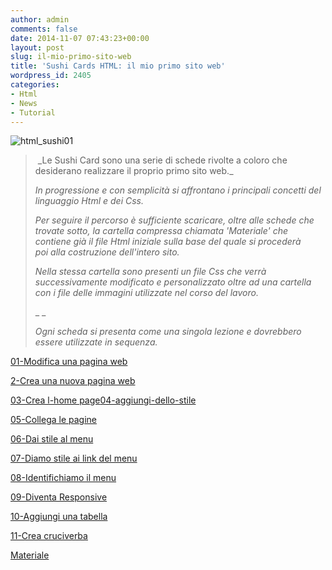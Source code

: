 ```yaml
---
author: admin
comments: false
date: 2014-11-07 07:43:23+00:00
layout: post
slug: il-mio-primo-sito-web
title: 'Sushi Cards HTML: il mio primo sito web'
wordpress_id: 2405
categories:
- Html
- News
- Tutorial
---
```


![html_sushi01](http://coderdojomilano.it/wp-content/uploads/2014/11/html_sushi01-270x300.jpg)





<blockquote> _Le Sushi Card sono una serie di schede rivolte a coloro che desiderano realizzare il proprio primo sito web._



_In progressione e con semplicità si affrontano i principali concetti del linguaggio Html e dei Css._



_Per seguire il percorso è sufficiente scaricare, oltre alle schede che trovate sotto, la cartella compressa chiamata 'Materiale' che contiene già il file Html iniziale sulla base del quale si procederà poi alla costruzione dell'intero sito._



_Nella stessa cartella sono presenti un file Css che verrà successivamente modificato e personalizzato oltre ad una cartella con i file delle immagini utilizzate nel corso del lavoro._

_ _

_Ogni scheda si presenta come una singola lezione e dovrebbero essere utilizzate in sequenza._</blockquote>















[01-Modifica una pagina web](http://coderdojomilano.it/wp-content/uploads/2014/11/01-Modifica-una-pagina-web.pdf)

[2-Crea una nuova pagina web](http://coderdojomilano.it/wp-content/uploads/2014/11/02-Crea-una-nuova-pagina-web.pdf)

[03-Crea l-home page](http://coderdojomilano.it/wp-content/uploads/2014/11/03-Crea-l-home-page.pdf)[04-aggiungi-dello-stile](http://coderdojomilano.it/wp-content/uploads/2014/11/04-aggiungi-dello-stile.pdf)

[05-Collega le pagine](http://coderdojomilano.it/wp-content/uploads/2014/11/05-Collega-le-pagine.pdf)

[06-Dai stile al menu](http://coderdojomilano.it/wp-content/uploads/2014/11/06-Dai-stile-al-menu.pdf)

[07-Diamo stile ai link del menu](http://coderdojomilano.it/wp-content/uploads/2014/11/07-Diamo-stile-ai-link-del-menu.pdf)

[08-Identifichiamo il menu](http://coderdojomilano.it/wp-content/uploads/2014/11/08-Identifichiamo-il-menu.pdf)

[09-Diventa Responsive](http://coderdojomilano.it/wp-content/uploads/2014/11/09-Diventa-Responsive.pdf)

[10-Aggiungi una tabella](http://coderdojomilano.it/wp-content/uploads/2014/11/10-Aggiungi-una-tabella.pdf)

[11-Crea cruciverba](http://coderdojomilano.it/wp-content/uploads/2014/11/11-Crea-cruciverba.pdf)

[Materiale](http://coderdojomilano.it/wp-content/uploads/2014/11/Materiale.zip)


